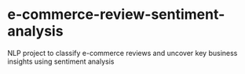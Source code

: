 # e-commerce-review-sentiment-analysis
NLP project to classify e-commerce reviews and uncover key business insights using sentiment analysis
